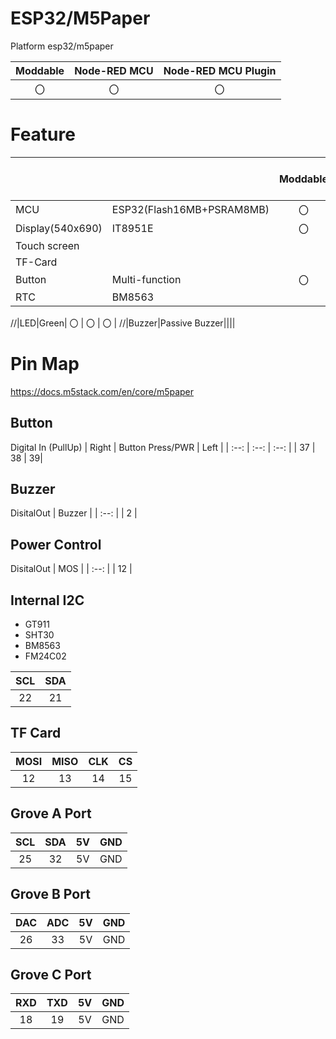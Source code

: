 # ESP32/M5Paper
Platform esp32/m5paper

|Moddable|Node-RED MCU|Node-RED MCU Plugin|
|:--:|:--:|:--:|
|〇|〇|〇|

# Feature
| | | Moddable | NodeRED MCU | NodeRED MCU Plugin|
|:--|:--|:--: |:--: |:--:|
| MCU | ESP32(Flash16MB+PSRAM8MB) | 〇 | 〇 | 〇 |  
| Display(540x690) | IT8951E | 〇   | 〇   | 〇   |
| Touch screen|||||
|TF-Card||||||
| Button|Multi-function | 〇   | 〇   | 〇   |
|RTC|BM8563|   |   |   |

//|LED|Green| 〇   | 〇   | 〇   |
//|Buzzer|Passive Buzzer||||

# Pin Map
https://docs.m5stack.com/en/core/m5paper


## Button
Digital In (PullUp)
| Right | Button Press/PWR | Left |
| :--: | :--: | :--: |
| 37  | 38 | 39|

## Buzzer
DisitalOut
| Buzzer |
| :--: |
| 2  |

## Power Control
DisitalOut
| MOS |
| :--: |
| 12  |

## Internal I2C
- GT911
- SHT30
- BM8563
- FM24C02

| SCL | SDA |
| :-: | :-: |
| 22  | 21  |

## TF Card
| MOSI | MISO | CLK | CS  |
| :--: | :--: | :-: | :-: |
| 12   | 13   | 14  | 15  |

## Grove A Port
| SCL | SDA | 5V  | GND |
| :-: | :-: | :-: | :-: |
| 25  | 32  | 5V  | GND |
## Grove B Port
| DAC | ADC | 5V  | GND |
| :-: | :-: | :-: | :-: |
| 26  | 33  | 5V  | GND |
## Grove C Port
| RXD | TXD | 5V  | GND |
| :-: | :-: | :-: | :-: |
| 18  | 19  | 5V  | GND |

